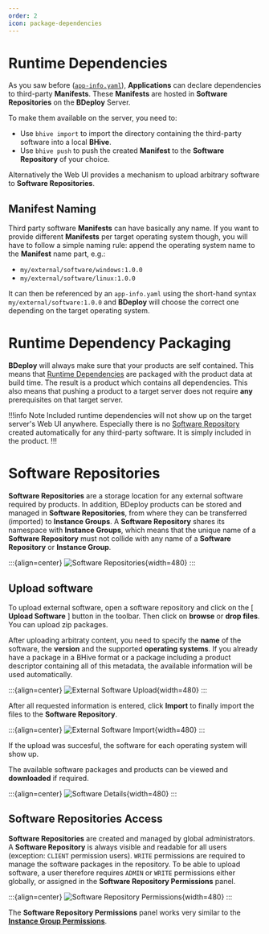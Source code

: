 ```yaml
---
order: 2
icon: package-dependencies
---
```

# Runtime Dependencies

As you saw before ([`app-info.yaml`](/power/product/#app-infoyaml)), **Applications** can declare dependencies to third-party **Manifests**. These **Manifests** are hosted in **Software Repositories** on the **BDeploy** Server.

To make them available on the server, you need to:

* Use `bhive import` to import the directory containing the third-party software into a local **BHive**.
* Use `bhive push` to push the created **Manifest** to the **Software Repository** of your choice.

Alternatively the Web UI provides a mechanism to upload arbitrary software to **Software Repositories**.

## Manifest Naming

Third party software **Manifests** can have basically any name. If you want to provide different **Manifests** per target operating system though, you will have to follow a simple naming rule: append the operating system name to the **Manifest** name part, e.g.:

* `my/external/software/windows:1.0.0`
* `my/external/software/linux:1.0.0`

It can then be referenced by an `app-info.yaml` using the short-hand syntax `my/external/software:1.0.0` and **BDeploy** will choose the correct one depending on the target operating system.

# Runtime Dependency Packaging

**BDeploy** will always make sure that your products are self contained. This means that [Runtime Dependencies](/power/runtimedependencies/#runtime-dependencies) are packaged with the product data at build time. The result is a product which contains all dependencies. This also means that pushing a product to a target server does not require **any** prerequisites on that target server.

!!!info Note
Included runtime dependencies will not show up on the target server's Web UI anywhere. Especially there is no [Software Repository](/power/runtimedependencies/#software-repositories) created automatically for any third-party software. It is simply included in the product.
!!!

# Software Repositories

**Software Repositories** are a storage location for any external software required by products. In addition, BDeploy products can be stored and managed in **Software Repositories**, from where they can be transferred (imported) to **Instance Groups**. A **Software Repository** shares its namespace with **Instance Groups**, which means that the unique name of a **Software Repository** must not collide with any name of a **Software Repository** or **Instance Group**.

:::{align=center}
![Software Repositories](/images/Doc_SoftwareRepo.png){width=480}
:::

## Upload software

To upload external software, open a software repository and click on the [ **Upload Software** ] button in the toolbar. Then click on **browse** or **drop files**. You can upload zip packages.

After uploading arbitraty content, you need to specify the **name** of the software, the **version** and the supported **operating systems**.
If you already have a package in a BHive format or a package including a product descriptor containing all of this metadata, the available information will be used automatically.

:::{align=center}
![External Software Upload](/images/Doc_SoftwareRepoFillInfo.png){width=480}
:::

After all requested information is entered, click **Import** to finally import the files to the **Software Repository**.

:::{align=center}
![External Software Import](/images/Doc_SoftwareRepoUploadSuccess.png){width=480}
:::

If the upload was succesful, the software for each operating system will show up.

The available software packages and products can be viewed and **downloaded** if required. 

:::{align=center}
![Software Details](/images/Doc_SoftwareRepoDetails.png){width=480}
:::

## Software Repositories Access

**Software Repositories** are created and managed by global administrators. A **Software Repository** is always visible and readable for all users (exception: `CLIENT` permission users). `WRITE` permissions are required to manage the software packages in the repository. To be able to upload software, a user therefore requires `ADMIN` or `WRITE` permissions either globally, or assigned in the **Software Repository Permissions** panel.

:::{align=center}
![Software Repository Permissions](/images/Doc_SoftwareRepoPermissions.png){width=480}
:::

The **Software Repository Permissions** panel works very similar to the [**Instance Group Permissions**](/user/instancegroup/#instance-group-access).
